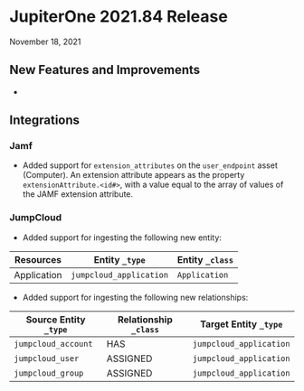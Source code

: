 
# JupiterOne 2021.84 Release

November 18, 2021

## New Features and Improvements

- 
  

## Integrations



### Jamf

- Added support for `extension_attributes` on the  `user_endpoint` 
  asset (Computer). An extension attribute appears as the property 
  `extensionAttribute.<id#>`, with a value equal to the array of 
  values of the JAMF extension attribute.

### JumpCloud

- Added support for ingesting the following new entity:

| Resources   | Entity `_type`          | Entity `_class` |
| ----------- | ----------------------- | --------------- |
| Application | `jumpcloud_application` | `Application`   |

- Added support for ingesting the following new relationships:

| Source Entity `_type` | Relationship `_class` | Target Entity `_type`  |
| --------------------- | --------------------- | ------------- |
| `jumpcloud_account`   | HAS               | `jumpcloud_application` |
| `jumpcloud_user`      | ASSIGNED          | `jumpcloud_application` |
| `jumpcloud_group`     | ASSIGNED          | `jumpcloud_application` |